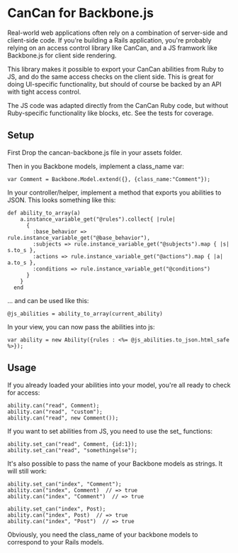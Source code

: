 CanCan for Backbone.js
======================

Real-world web applications often rely on a combination of server-side and client-side code. If you're building a Rails application, you're probably relying on an access control library like CanCan, and a JS framwork like Backbone.js for client side rendering.

This library makes it possible to export your CanCan abilities from Ruby to JS, and do the same access checks on the client side. This is great for doing UI-specific functionality, but should of course be backed by an API with tight access control.

The JS code was adapted directly from the CanCan Ruby code, but without Ruby-specific functionality like blocks, etc. See the tests for coverage.


Setup
-----

First Drop the cancan-backbone.js file in your assets folder.

Then in you Backbone models, implement a class_name var:

```
var Comment = Backbone.Model.extend({}, {class_name:"Comment"});
```

In your controller/helper, implement a method that exports you abilities to JSON. This looks something like this:

```
def ability_to_array(a)
  	a.instance_variable_get("@rules").collect{ |rule| 
      { 
      	:base_behavior => rule.instance_variable_get("@base_behavior"),
        :subjects => rule.instance_variable_get("@subjects").map { |s| s.to_s }, 
        :actions => rule.instance_variable_get("@actions").map { |a| a.to_s },
        :conditions => rule.instance_variable_get("@conditions")
      }
    }
  end
```

... and can be used like this:

```
@js_abilities = ability_to_array(current_ability)
```

In your view, you can now pass the abilities into js:

```
var ability = new Ability({rules : <%= @js_abilities.to_json.html_safe %>});
````

Usage
------------

If you already loaded your abilities into your model, you're all ready to check for access:

```
ability.can("read", Comment);
ability.can("read", "custom");
ability.can("read", new Comment());
```

If you want to set abilities from JS, you need to use the set_ functions:

```
ability.set_can("read", Comment, {id:1});
ability.set_can("read", "somethingelse");
```

It's also possible to pass the name of your Backbone models as strings. It will still work:

```
ability.set_can("index", "Comment");
ability.can("index", Comment)  // => true
ability.can("index", "Comment")  // => true

ability.set_can("index", Post);
ability.can("index", Post)  // => true
ability.can("index", "Post")  // => true
```

Obviously, you need the class_name of your backbone models to correspond to your Rails models.